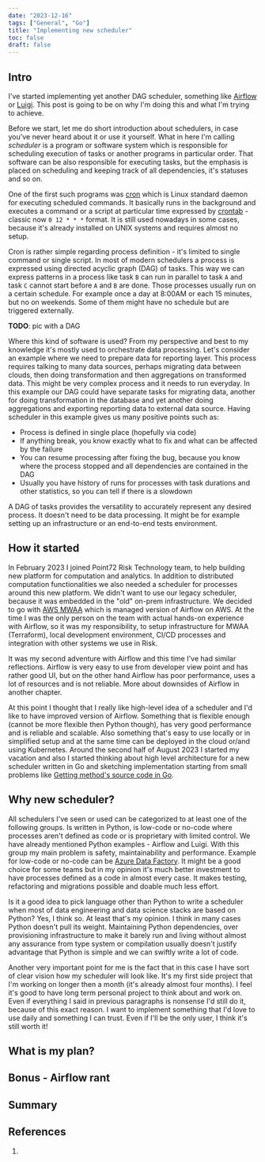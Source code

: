 ```yaml
---
date: "2023-12-16"
tags: ["General", "Go"]
title: "Implementing new scheduler"
toc: false
draft: false
---
```



## Intro

I've started implementing yet another DAG scheduler, something like [Airflow](https://airflow.apache.org) or
[Luigi](https://github.com/spotify/luigi). This post is going to be on why I'm doing this and what I'm trying to
achieve.

Before we start, let me do short introduction about schedulers, in case you've never heard about it or use it yourself.
What in here I'm calling _scheduler_ is a program or software system which is responsible for scheduling execution of
tasks or another programs in particular order. That software can be also responsible for executing tasks, but the
emphasis is placed on scheduling and keeping track of all dependencies, it's statuses and so on.

One of the first such programs was [cron](https://man7.org/linux/man-pages/man8/cron.8.html) which is Linux standard
daemon for executing scheduled commands. It basically runs in the background and executes a command or a script at
particular time expressed by [crontab](https://man7.org/linux/man-pages/man5/crontab.5.html) - classic now `0 12 * * *`
format. It is still used nowadays in some cases, because it's already installed on UNIX systems and requires almost no
setup.

Cron is rather simple regarding process definition - it's limited to single command or single script. In most of
modern schedulers a process is expressed using directed acyclic graph (DAG) of tasks. This way we can express patterns
in a process like task `B` can run in parallel to task `A` and task `C` cannot start before `A` and `B` are done. Those
processes usually run on a certain schedule. For example once a day at 8:00AM or each 15 minutes, but no on
weekends. Some of them might have no schedule but are triggered externally.

**TODO**: pic with a DAG

Where this kind of software is used? From my perspective and best to my knowledge it's mostly used to orchestrate data
processing. Let's consider an example where we need to prepare data for reporting layer. This process requires talking
to many data sources, perhaps migrating data between clouds, then doing transformation and then aggregations on
transformed data. This might be very complex process and it needs to run everyday. In this example our DAG could have
separate tasks for migrating data, another for doing transformation in the database and yet another doing aggregations
and exporting reporting data to external data source. Having scheduler in this example gives us many positive points
such as:

* Process is defined in single place (hopefully via code)
* If anything break, you know exactly what to fix and what can be affected by the failure
* You can resume processing after fixing the bug, because you know where the process stopped and all dependencies are
  contained in the DAG
* Usually you have history of runs for processes with task durations and other statistics, so you can tell if there is
  a slowdown


A DAG of tasks provides the versatility to accurately represent any desired process. It doesn't need to be data
processing. It might be for example setting up an infrastructure or an end-to-end tests environment.


## How it started

In February 2023 I joined Point72 Risk Technology team, to help building new platform for computation and analytics. In
addition to distributed computation functionalities we also needed a scheduler for processes around this new platform.
We didn't want to use our legacy scheduler, because it was embedded in the "old" on-prem infrastructure. We decided to
go with [AWS MWAA](https://docs.aws.amazon.com/mwaa/latest/userguide/what-is-mwaa.html) which is managed version of
Airflow on AWS. At the time I was the only person on the team with actual hands-on experience with Airflow, so it was
my responsibility, to setup infrastructure for MWAA (Terraform), local development environment, CI/CD processes and
integration with other systems we use in Risk.

It was my second adventure with Airflow and this time I've had similar reflections. Airflow is very easy to use from
developer view point and has rather good UI, but on the other hand Airflow has poor performance, uses a lot of
resources and is not reliable. More about downsides of Airflow in another chapter.

At this point I thought that I really like high-level idea of a scheduler and I'd like to have improved version of
Airflow. Something that is flexible enough (cannot be more flexible then Python though), has very good performance and
is reliable and scalable. Also something that's easy to use locally or in simplified setup and at the same time can be
deployed in the cloud or/and using Kubernetes. Around the second half of August 2023 I started my vacation and also I
started thinking about high level architecture for a new scheduler written in Go and sketching implementation starting
from small problems like [Getting method's source code in Go](https://dskrzypiec.dev/go-ast/).


## Why new scheduler?

All schedulers I've seen or used can be categorized to at least one of the following groups. Is written in Python, is
low-code or no-code where processes aren't defined as code or is proprietary with limited control. We have already
mentioned Python examples - Airflow and Luigi. With this group my main problem is safety, maintainability and
performance. Example for low-code or no-code can be [Azure Data
Factory](https://azure.microsoft.com/en-us/products/data-factory). It might be a good choice for some teams but in my
opinion it's much better investment to have processes defined as a code in almost every case. It makes testing,
refactoring and migrations possible and doable much less effort.

Is it a good idea to pick language other than Python to write a scheduler when most of data engineering and data
science stacks are based on Python? Yes, I think so. At least that's my opinion. I think in many cases Python doesn't
pull its weight. Maintaining Python dependencies, over provisioning infrastructure to make it barely run and living
without almost any assurance from type system or compilation usually doesn't justify advantage that Python is simple
and we can swiftly write a lot of code.

Another very important point for me is the fact that in this case I have sort of clear vision how my scheduler will
look like. It's my first side project that I'm working on longer then a month (it's already almost four months). I feel
it's good to have long term personal project to think about and work on. Even if everything I said in previous
paragraphs is nonsense I'd still do it, because of this exact reason. I want to implement something that I'd love to
use daily and something I can trust. Even if I'll be the only user, I think it's still worth it!


## What is my plan?


## Bonus - Airflow rant


## Summary


## References

1. 

